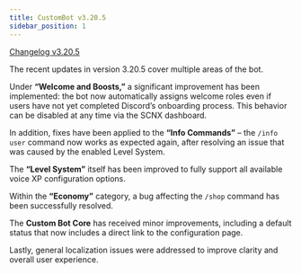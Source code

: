 ```yaml
---
title: CustomBot v3.20.5
sidebar_position: 1
---
```

[Changelog v3.20.5](https://changelog.click/v3.20.5)


The recent updates in version 3.20.5 cover multiple areas of the bot.

Under **“Welcome and Boosts,”** a significant improvement has been implemented: the bot now automatically assigns welcome roles even if users have not yet completed Discord’s onboarding process. This behavior can be disabled at any time via the SCNX dashboard.

In addition, fixes have been applied to the **“Info Commands”** – the `/info user` command now works as expected again, after resolving an issue that was caused by the enabled Level System.

The **“Level System”** itself has been improved to fully support all available voice XP configuration options.

Within the **“Economy”** category, a bug affecting the `/shop` command has been successfully resolved.

The **Custom Bot Core** has received minor improvements, including a default status that now includes a direct link to the configuration page.

Lastly, general localization issues were addressed to improve clarity and overall user experience.
